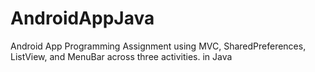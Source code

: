 # AndroidAppJava
Android App Programming Assignment using MVC, SharedPreferences, ListView, and MenuBar across three activities. in Java
